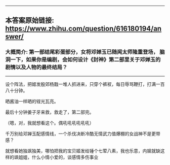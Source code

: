 ----------------------------------------
## 本答案原始链接: https://www.zhihu.com/question/616180194/answer/
### 大概简介: 第一部结尾彩蛋部分，女将邓婵玉已随闻太师隆重登场， 脑洞一下，如果你是编剧，会如何设计《封神》第二部里关于邓婵玉的剧情以及人物的最终结局？
----------------------------------------
设个阵法，把姬发殷郊杨戬一堆人抓进来，只穿个裤衩，每日辱骂鞭打，打满一百八十分钟。

晒酱油一样晒的锃光瓦亮。

最后十分钟姜子牙来救，救走了，第二部完。

（嗯，对，我就想看这个。偶吼吼吼吼吼吼）



千万别给邓婵玉配感情线，一个杀伐决断冷酷无情武力值爆棚的女战神不是更带感？

就想看她独飒独美，哪怕把我的宝贝姬发给锤个七荤八素，我也乐意，内娱就缺这样的飒姐姐，什么小情小爱的，谈感情多伤事业
